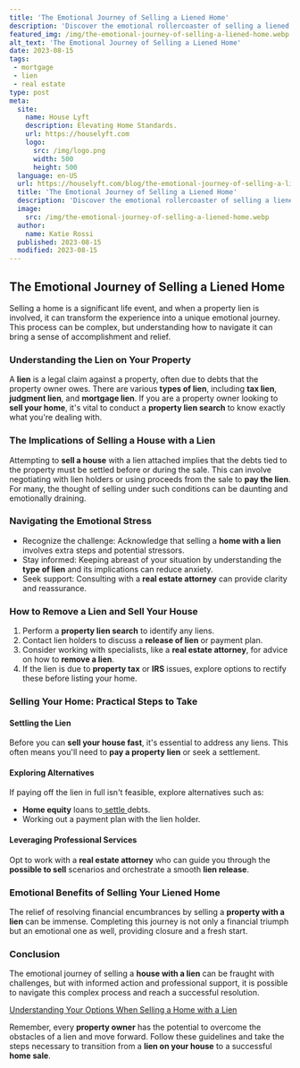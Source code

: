 ```yaml
---
title: 'The Emotional Journey of Selling a Liened Home'
description: 'Discover the emotional rollercoaster of selling a liened home. Follow the curious journey as homeowners navigate challenges and find resolution.'
featured_img: /img/the-emotional-journey-of-selling-a-liened-home.webp
alt_text: 'The Emotional Journey of Selling a Liened Home'
date: 2023-08-15
tags:
 - mortgage
 - lien
 - real estate
type: post
meta:
  site:
    name: House Lyft
    description: Elevating Home Standards.
    url: https://houselyft.com
    logo:
      src: /img/logo.png
      width: 500
      height: 500
  language: en-US
  url: https://houselyft.com/blog/the-emotional-journey-of-selling-a-liened-home
  title: 'The Emotional Journey of Selling a Liened Home'
  description: 'Discover the emotional rollercoaster of selling a liened home. Follow the curious journey as homeowners navigate challenges and find resolution.'
  image:
    src: /img/the-emotional-journey-of-selling-a-liened-home.webp
  author:
    name: Katie Rossi
  published: 2023-08-15
  modified: 2023-08-15
---
```



## The Emotional Journey of Selling a Liened Home

Selling a home is a significant life event, and when a property lien is involved, it can transform the experience into a unique emotional journey. This process can be complex, but understanding how to navigate it can bring a sense of accomplishment and relief.

### Understanding the Lien on Your Property

A **lien** is a legal claim against a property, often due to debts that the property owner owes. There are various **types of lien**, including **tax lien**, **judgment lien**, and **mortgage lien**. If you are a property owner looking to **sell your home**, it's vital to conduct a **property lien search** to know exactly what you're dealing with.

### The Implications of Selling a House with a Lien

Attempting to **sell a house** with a lien attached implies that the debts tied to the property must be settled before or during the sale. This can involve negotiating with lien holders or using proceeds from the sale to **pay the lien**. For many, the thought of selling under such conditions can be daunting and emotionally draining.

### Navigating the Emotional Stress
  - Recognize the challenge: Acknowledge that selling a **home with a lien** involves extra steps and potential stressors.
  - Stay informed: Keeping abreast of your situation by understanding the **type of lien** and its implications can reduce anxiety.
  - Seek support: Consulting with a **real estate attorney** can provide clarity and reassurance.

### How to Remove a Lien and Sell Your House

1. Perform a **property lien search** to identify any liens.
2. Contact lien holders to discuss a **release of lien** or payment plan.
3. Consider working with specialists, like a **real estate attorney**, for advice on how to **remove a lien**.
4. If the lien is due to **property tax** or **IRS** issues, explore options to rectify these before listing your home.

### Selling Your Home: Practical Steps to Take

#### Settling the Lien

Before you can **sell your house fast**, it's essential to address any liens. This often means you'll need to **pay a property lien** or seek a settlement. 

#### Exploring Alternatives

If paying off the lien in full isn't feasible, explore alternatives such as:
  - **Home equity** loans to[  settle  ](https://houselyft.com/blog/building-a-strong-sellers-team-in-lien-situations)debts.
  - Working out a payment plan with the lien holder.

#### Leveraging Professional Services

Opt to work with a **real estate attorney** who can guide you through the **possible to sell** scenarios and orchestrate a smooth **lien release**.

### Emotional Benefits of Selling Your Liened Home

The relief of resolving financial encumbrances by selling a **property with a lien** can be immense. Completing this journey is not only a financial triumph but an emotional one as well, providing closure and a fresh start.

### Conclusion

The emotional journey of selling a **house with a lien** can be fraught with challenges, but with informed action and professional support, it is possible to navigate this complex process and reach a successful resolution. 

[Understanding Your Options When Selling a Home with a Lien](https://www.wearehomebuyers.com/blog/sell-a-house-with-a-lien/)

Remember, every **property owner** has the potential to overcome the obstacles of a lien and move forward. Follow these guidelines and take the steps necessary to transition from a **lien on your house** to a successful **home sale**.
